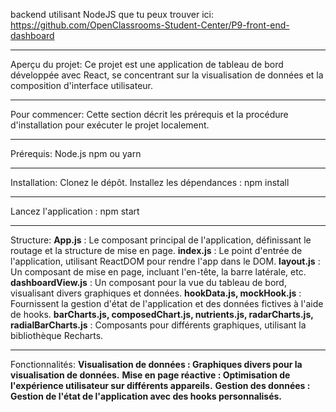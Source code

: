 backend utilisant NodeJS que tu peux trouver ici:
https://github.com/OpenClassrooms-Student-Center/P9-front-end-dashboard

*****
Aperçu du projet:
Ce projet est une application de tableau de bord développée avec React, se concentrant sur la visualisation de données et la composition d'interface utilisateur.

*****
Pour commencer:
Cette section décrit les prérequis et la procédure d'installation pour exécuter le projet localement.

*****
Prérequis:
Node.js
npm ou yarn

*****
Installation:
Clonez le dépôt.
Installez les dépendances :
npm install

*****
Lancez l'application :
npm start

*****
Structure:
**App.js** : Le composant principal de l'application, définissant le routage et la structure de mise en page.
**index.js** : Le point d'entrée de l'application, utilisant ReactDOM pour rendre l'app dans le DOM.
**layout.js** : Un composant de mise en page, incluant l'en-tête, la barre latérale, etc.
**dashboardView.js** : Un composant pour la vue du tableau de bord, visualisant divers graphiques et données.
**hookData.js, mockHook.js** : Fournissent la gestion d'état de l'application et des données fictives à l'aide de hooks.
**barCharts.js, composedChart.js, nutrients.js, radarCharts.js, radialBarCharts.js** : Composants pour différents graphiques, utilisant la bibliothèque Recharts.

*****
Fonctionnalités:
**Visualisation de données : Graphiques divers pour la visualisation de données.**
**Mise en page réactive : Optimisation de l'expérience utilisateur sur différents appareils.**
**Gestion des données : Gestion de l'état de l'application avec des hooks personnalisés.**
